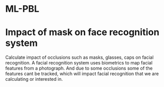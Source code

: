 # ML-PBL
# Impact of mask on face recognition system
Calculate impact of occlusions such as masks, glasses, caps on facial recognition.
A facial recognition system uses biometrics to map facial features from a photograph. And due to some occlusions some of the features cant be tracked, which will impact facial recognition that we are calculating or interested in.
